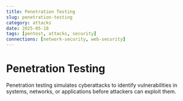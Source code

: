 ```yaml
---
title: Penetration Testing
slug: penetration-testing
category: attacks
date: 2025-05-18
tags: [pentest, attacks, security]
connections: [network-security, web-security]
---
```


# Penetration Testing

Penetration testing simulates cyberattacks to identify vulnerabilities in systems, networks, or applications before attackers can exploit them.
